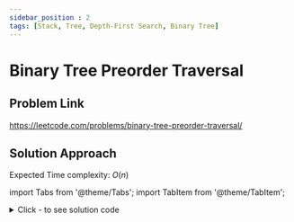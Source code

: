 ```yaml
---
sidebar_position : 2
tags: [Stack, Tree, Depth-First Search, Binary Tree]
---
```


# Binary Tree Preorder Traversal

## Problem Link
https://leetcode.com/problems/binary-tree-preorder-traversal/

## Solution Approach

Expected Time complexity: $O(n)$

import Tabs from '@theme/Tabs';
import TabItem from '@theme/TabItem';

<details><summary>Click - to see solution code</summary>

<Tabs>
<TabItem value="cpp" label="C++">

```cpp
class Solution {
    vector<int> preorder;

   public:
    void traversal(TreeNode* root) {
        if (!root) return;
        preorder.push_back(root->val);
        traversal(root->left);
        traversal(root->right);
    }

    vector<int> preorderTraversal(TreeNode* root) {
        traversal(root);
        return preorder;
    }
};
```
</TabItem>
</Tabs>

</details>

